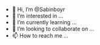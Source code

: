 

- 👋 Hi, I’m @Sabinboyr
- 👀 I’m interested in ...
- 🌱 I’m currently learning ...
- 💞️ I’m looking to collaborate on ...
- 📫 How to reach me ...

<!---
Sabinboyr/Sabinboyr is a ✨ special ✨ repository because its `README.md` (this file) appears on your GitHub profile.
You can click the Preview link to take a look at your changes.
--->
